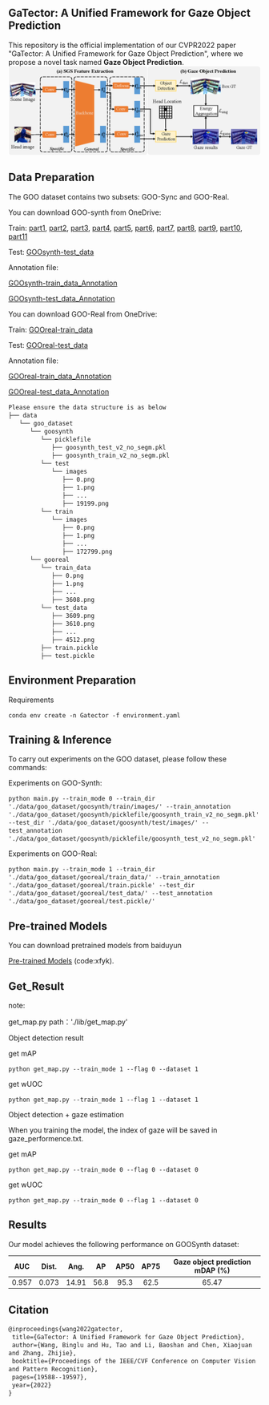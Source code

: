 ## GaTector: A Unified Framework for Gaze Object Prediction
This repository is the official implementation of our CVPR2022 paper "GaTector: A Unified Framework for Gaze Object Prediction", where we propose a novel task named **Gaze Object Prediction**.
![Illustrating the architecture of the proposed GaTector](./figs/framework.png)

## Data Preparation
The GOO dataset contains two subsets: GOO-Sync and GOO-Real. 

You can download GOO-synth from OneDrive:

Train:
[part1](https://mailnwpueducn-my.sharepoint.com/:u:/g/personal/yangle_nwpu_mail_nwpu_edu_cn/ESk3KTXgDSFMmVcBW_EMAssBvxBf-eBSMK39g8yqFlRVgA?e=dSIXsd),
[part2](https://mailnwpueducn-my.sharepoint.com/:u:/g/personal/yangle_nwpu_mail_nwpu_edu_cn/EVoQzdFRQ85Bok0tmVpPLLcBk-adZBEcuRa-xp20sxVICw?e=hq5bwi),
[part3](https://mailnwpueducn-my.sharepoint.com/:u:/g/personal/yangle_nwpu_mail_nwpu_edu_cn/EUHIrsNLq_pHm2s7E8V9O5IBWBmvf5qI9jFue7wYOVNhyw?e=GYbTaW),
[part4](https://mailnwpueducn-my.sharepoint.com/:u:/g/personal/yangle_nwpu_mail_nwpu_edu_cn/EVTOQM6kkFJJm5v_h7K8r88BF2RlXa76DfE88v3rJkw70Q?e=NPuBzO),
[part5](https://mailnwpueducn-my.sharepoint.com/:u:/g/personal/yangle_nwpu_mail_nwpu_edu_cn/ESLLYmaimxlIgCW4Hy_Q9LMBrMS6ouPsAwWDYf7kUStElA?e=bKvZYd),
[part6](https://mailnwpueducn-my.sharepoint.com/:u:/g/personal/yangle_nwpu_mail_nwpu_edu_cn/ETevP-Nko6BAjBTidy-YsIYB8_145u7SeISKYtIr4AqKVg?e=0o9GOq),
[part7](https://mailnwpueducn-my.sharepoint.com/:u:/g/personal/yangle_nwpu_mail_nwpu_edu_cn/EUhglUujYbFIqYEOSgp5R5kBVZqvz0a4GdGogqlXXm1JAA?e=30ysd6),
[part8](https://mailnwpueducn-my.sharepoint.com/:u:/g/personal/yangle_nwpu_mail_nwpu_edu_cn/EY5AI0TLdrtMkN_pqV3FOzABtSPlnDOcjNT7QMEtDC5iXg?e=zI13Cp),
[part9](https://mailnwpueducn-my.sharepoint.com/:u:/g/personal/yangle_nwpu_mail_nwpu_edu_cn/EXHwQT0GRStFqSML6s8uW6kBLuFF8VjTf_opBg_ivtbUBQ?e=e0Agrv),
[part10](https://mailnwpueducn-my.sharepoint.com/:u:/g/personal/yangle_nwpu_mail_nwpu_edu_cn/EZ1LC_GF9a9EtUnofjLUtW4Bhb_-dg2bSgx6UYGS1piLrA?e=yawdDf),
[part11](https://mailnwpueducn-my.sharepoint.com/:u:/g/personal/yangle_nwpu_mail_nwpu_edu_cn/ERLtx5hBM5tLtUPAjs2yvYgBQ8CrEW4S8zd9HKzow7jX2w?e=BTCvl6)



Test:
[GOOsynth-test_data](https://mailnwpueducn-my.sharepoint.com/:u:/g/personal/yangle_nwpu_mail_nwpu_edu_cn/EQ5DC43-aYVOt3-Jmy5ZIscBFd0yGvVeyiWOoHLFwZsJ4Q)

Annotation file:

[GOOsynth-train_data_Annotation](https://mailnwpueducn-my.sharepoint.com/:u:/g/personal/yangle_nwpu_mail_nwpu_edu_cn/ET6h-STtBiVIn7jpwOP8bzEB__u-FEmwT8wXLKtTUw865g)

[GOOsynth-test_data_Annotation](https://mailnwpueducn-my.sharepoint.com/:u:/g/personal/yangle_nwpu_mail_nwpu_edu_cn/EW3HgRNFGPVHmaoYeFwhY1gB8UxwdEWSr55UwDaxwYvp1w)

You can download GOO-Real from OneDrive:

Train:
[GOOreal-train_data](https://mailnwpueducn-my.sharepoint.com/:u:/g/personal/yangle_nwpu_mail_nwpu_edu_cn/ETjRM4To-QxNtp9a4hMTTVwBAfBJ8e6Hs7TNv5RzsJgj2w)

Test:
[GOOreal-test_data](https://mailnwpueducn-my.sharepoint.com/:u:/g/personal/yangle_nwpu_mail_nwpu_edu_cn/EXlBBBnd2khPk7S0_FKKGtQBCoIKoHSu7SmpdpxTAICpdw)

Annotation file:

[GOOreal-train_data_Annotation](https://mailnwpueducn-my.sharepoint.com/:u:/g/personal/yangle_nwpu_mail_nwpu_edu_cn/EZEpAPUtWSlGoS7DOwuV1G8BvhYuWZL_NLwqkDJe3sZ7JQ)

[GOOreal-test_data_Annotation](https://mailnwpueducn-my.sharepoint.com/:u:/g/personal/yangle_nwpu_mail_nwpu_edu_cn/EfCtqSoZxnxEgPKwB_IfmfcBvap1R8d3o8wjxUY6tPr0fw)

~~~~
Please ensure the data structure is as below
├── data
   └── goo_dataset
      └── goosynth
         └── picklefile
            ├── goosynth_test_v2_no_segm.pkl
            ├── goosynth_train_v2_no_segm.pkl
         └── test
            └── images
               ├── 0.png
               ├── 1.png
               ├── ...
               ├── 19199.png
         └── train
            └── images
               ├── 0.png
               ├── 1.png
               ├── ...
               ├── 172799.png
      └── gooreal
         └── train_data
            ├── 0.png
            ├── 1.png
            ├── ...
            ├── 3608.png
         └── test_data
            ├── 3609.png
            ├── 3610.png
            ├── ...
            ├── 4512.png
         ├── train.pickle
         ├── test.pickle

~~~~

## Environment Preparation
Requirements

```
conda env create -n Gatector -f environment.yaml
```

## Training & Inference

To carry out experiments on the GOO dataset, please follow these commands:

Experiments on GOO-Synth:
```train
python main.py --train_mode 0 --train_dir './data/goo_dataset/goosynth/train/images/' --train_annotation './data/goo_dataset/goosynth/picklefile/goosynth_train_v2_no_segm.pkl' --test_dir './data/goo_dataset/goosynth/test/images/' --test_annotation './data/goo_dataset/goosynth/picklefile/goosynth_test_v2_no_segm.pkl'
```
Experiments on GOO-Real:
```train
python main.py --train_mode 1 --train_dir './data/goo_dataset/gooreal/train_data/' --train_annotation './data/goo_dataset/gooreal/train.pickle' --test_dir './data/goo_dataset/gooreal/test_data/' --test_annotation './data/goo_dataset/gooreal/test.pickle/'
```

## Pre-trained Models
You can download pretrained models from baiduyun

[Pre-trained Models](https://pan.baidu.com/s/1KxVGSS8MXhEwyEH5wAPPsw) (code:xfyk). 

## Get_Result
note:

get_map.py path：'./lib/get_map.py'

Object detection result

get mAP
```
python get_map.py --train_mode 1 --flag 0 --dataset 1
```
get wUOC
```
python get_map.py --train_mode 1 --flag 1 --dataset 1
```

Object detection + gaze estimation 

When you training the model, the index of gaze will be saved in gaze_performence.txt. 

get mAP
```
python get_map.py --train_mode 0 --flag 0 --dataset 0
```
get wUOC
```
python get_map.py --train_mode 0 --flag 1 --dataset 0
```

## Results

Our model achieves the following performance on GOOSynth dataset:

|  AUC  | Dist. | Ang.  |  AP  | AP50 | AP75 | Gaze object prediction mDAP (%) |
| :---: | :---: | :---: | :--: | :--: | :--: | :-----------------------------: |
| 0.957 | 0.073 | 14.91 | 56.8 | 95.3 | 62.5 |              65.47               |


## Citation

```
@inproceedings{wang2022gatector,
 title={GaTector: A Unified Framework for Gaze Object Prediction},
 author={Wang, Binglu and Hu, Tao and Li, Baoshan and Chen, Xiaojuan and Zhang, Zhijie},
 booktitle={Proceedings of the IEEE/CVF Conference on Computer Vision and Pattern Recognition},
 pages={19588--19597},
 year={2022}
}
```
